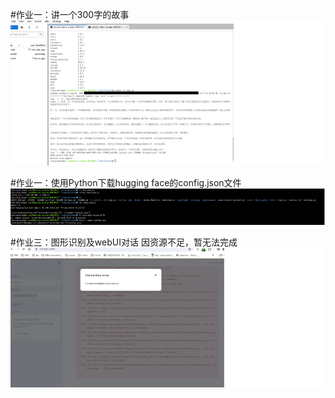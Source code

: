 #作业一：讲一个300字的故事
![Alt text](./course2_story.png)

#作业一：使用Python下载hugging face的config.json文件
![Alt text](./course2_download.png)

#作业三：图形识别及webUI对话
因资源不足，暂无法完成
![Alt text](./course2_story_gui.png)
